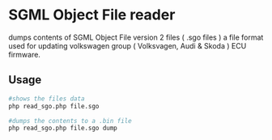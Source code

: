 # SGML Object File reader
dumps contents of SGML Object File version 2 files ( .sgo files ) a file format used for updating volkswagen group ( Volksvagen, Audi & Skoda ) ECU firmware. 

## Usage 
```bash
#shows the files data
php read_sgo.php file.sgo

#dumps the contents to a .bin file
php read_sgo.php file.sgo dump
```
